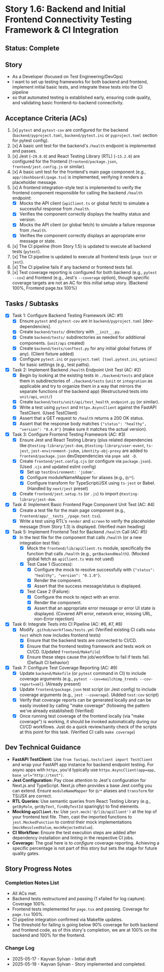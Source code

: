 # Story 1.6: Backend and Initial Frontend Connectivity Testing Framework & CI Integration

## Status: Complete

## Story

- As a Developer (focused on Test Engineering/DevOps)
- I want to set up testing frameworks for both backend and frontend, implement initial basic tests, and integrate these tests into the CI pipeline
- so that automated testing is established early, ensuring code quality, and validating basic frontend-to-backend connectivity.

## Acceptance Criteria (ACs)

1. [x] `pytest` and `pytest-cov` are configured for the backend (`backend/pyproject.toml`, `backend/pytest.ini` or `pyproject.toml` section for pytest config).
2. [x] A basic unit test for the backend's `/health` endpoint is implemented and passes.
3. [x] Jest (`~29.8.0`) and React Testing Library (RTL) (`~15.2.0`) are configured for the frontend (`frontend/package.json`, `frontend/jest.config.js` or similar).
4. [x] A basic unit test for the frontend's main page component (e.g., `app/(dashboard)/page.tsx`) is implemented, verifying it renders a placeholder message.
5. [x] A frontend integration-style test is implemented to verify the frontend component responsible for calling the backend `/health` endpoint:
    - [x] Mocks the API client (`apiClient.ts` or global fetch) to simulate a successful response from `/health`.
    - [x] Verifies the component correctly displays the healthy status and version.
    - [x] Mocks the API client (or global fetch) to simulate a failure response from `/health`.
    - [x] Verifies the component correctly displays an appropriate error message or state.
6. [x] The CI pipeline (from Story 1.5) is updated to execute all backend tests (`pytest`).
7. [x] The CI pipeline is updated to execute all frontend tests (`pnpm test` or `jest`).
8. [x] The CI pipeline fails if any backend or frontend tests fail.
9. [x] Test coverage reporting is configured for both backend (e.g., `pytest --cov`) and frontend (e.g., Jest's `--coverage` option), though specific coverage targets are not an AC for this initial setup story. (Backend 100%, Frontend page.tsx 100%)

## Tasks / Subtasks

- [x] Task 1: Configure Backend Testing Framework (AC: #1)
  - [x] Ensure `pytest` and `pytest-cov` are in `backend/pyproject.toml` [dev-dependencies].
  - [x] Create `backend/tests/` directory with `__init__.py`.
  - [x] Create `backend/tests/` subdirectories as needed for additional components. (`unit/api` created)
  - [x] Create `backend/tests/conftest.py` for any initial global fixtures (if any). (Client fixture added)
  - [x] Configure `pytest.ini` or `pyproject.toml [tool.pytest.ini_options]` for basic settings (e.g., test paths).
- [x] Task 2: Implement Backend `/health` Endpoint Unit Test (AC: #2)
  - [x] Begin by looking at the existing tests in `./backend/tests` and place them in subdirectories of `./backend/tests` (`unit` or `integration` as applicable and try to organize them in a way that mirrors the separate functions of the backend app) (Restructured tests into `unit/api`, `unit/`)
  - [x] Create `backend/tests/unit/api/test_health_endpoint.py` (or similar).
  - [x] Write a test using `pytest` and `httpx.AsyncClient` against the FastAPI TestClient. (Used TestClient)
  - [x] Assert that a GET request to `/health` returns a 200 OK status.
  - [x] Assert that the response body matches `{"status": "healthy", "version": "0.4.0"}` (make sure it matches the actual version).
- [x] Task 3: Configure Frontend Testing Framework (AC: #3)
  - [x] Ensure Jest and React Testing Library (plus related dependencies like `@testing-library/jest-dom`, `@testing-library/user-event`, `ts-jest`, `jest-environment-jsdom`, `identity-obj-proxy` are added to `frontend/package.json` devDependencies via `pnpm add -D`.
  - [x] Create `frontend/jest.config.cjs` (or configure via `package.json`). (Used `.cjs` and updated eslint config)
    - [x] Set up `testEnvironment: 'jsdom'`.
    - [x] Configure moduleNameMapper for aliases (e.g., `@/*`).
    - [x] Configure transform for TypeScript/JSX using `ts-jest` or Babel. (Handled by `next/jest` preset)
  - [x] Create `frontend/jest.setup.ts` (or `.js`) to import `@testing-library/jest-dom`.
- [x] Task 4: Implement Basic Frontend Page Component Unit Test (AC: #4)
  - [x] Create a test file for the main page component (e.g., `frontend/app/__tests__/page.test.tsx`).
  - [x] Write a test using RTL's `render` and `screen` to verify the placeholder message (from Story 1.3) is displayed. (Verified main heading)
- [x] Task 5: Implement Frontend Test for Backend `/health` Call (AC: #5)
  - [x] In the test file for the component that calls `/health` (or a new integration test file):
    - [x] Mock the `frontend/lib/apiClient.ts` module, specifically the function that calls `/health` (e.g., `getBackendHealth`). (Mocked global fetch as `apiClient.ts` was not used)
    - [x] Test Case 1 (Success):
      - [x] Configure the mock to resolve successfully with `{"status": "healthy", "version": "0.1.0"}`.
      - [x] Render the component.
      - [x] Assert that the success message/status is displayed.
    - [x] Test Case 2 (Failure):
      - [x] Configure the mock to reject with an error.
      - [x] Render the component.
      - [x] Assert that an appropriate error message or error UI state is displayed. (Covered API error, network error, missing URL, non-Error rejection)
- [x] Task 6: Integrate Tests into CI Pipeline (AC: #6, #7, #8)
  - [x] Modify `.github/workflows/tests.yml` (Verified existing CI calls `make test` which now includes frontend tests)
    - [x] Ensure that the backend tests are connected to CI/CD.
    - [x] Ensure that the frontend testing framework and tests work on CI/CD. (Updated `frontend/Makefile`)
    - [x] Ensure these steps cause the job/workflow to fail if tests fail. (Default CI behavior)
- [x] Task 7: Configure Test Coverage Reporting (AC: #9)
  - [x] Update `backend/Makefile` (or `pytest` command in CI) to include coverage arguments (e.g., `pytest --cov=mailchimp_trends --cov-report=xml`). (Already present)
  - [x] Update `frontend/package.json` test script (or Jest config) to include coverage arguments (e.g., `jest --coverage`). (Added `test:cov` script)
  - [x] Verify that coverage reports can be generated locally and can be easily invoked by calling "make coverage" (following the pattern we've already established) (Verified)
  - [x] Once running test coverage of the frontend locally (via "make coverage") is working, it should be invoked automatically during our CI/CD workflows. Just do a quick review/sanity check of the scripts at this point for this task. (Verified CI calls `make coverage`)

## Dev Technical Guidance

- **FastAPI TestClient:** Use `from fastapi.testclient import TestClient` and wrap your FastAPI app instance for backend endpoint testing. For async apps with `httpx`, you'd typically use `httpx.AsyncClient(app=app, base_url="http://test")`.
- **Jest Configuration:** Pay close attention to Jest's configuration for Next.js and TypeScript. Next.js often provides a base Jest config you can extend. Ensure `moduleNameMapper` for `@/*` aliases and `transform` for TS/JSX are correct.
- **RTL Queries:** Use semantic queries from React Testing Library (e.g., `getByRole`, `getByText`, `findByTestId` sparingly) to find elements.
- **Mocking `apiClient.ts`:** Use `jest.mock('@/lib/apiClient')` at the top of your frontend test file. Then, cast the imported functions to `jest.MockedFunction` to control their mock implementations (`mockResolvedValue`, `mockRejectedValue`).
- **CI Workflow:** Ensure the test execution steps are added after dependency installation and linting in the respective CI jobs.
- **Coverage:** The goal here is to *configure* coverage reporting. Achieving a specific percentage is not part of this story but sets the stage for future quality gates.

## Story Progress Notes

### Completion Notes List

- All ACs met.
- Backend tests restructured and passing (1 xfailed for log capture). Coverage 100%.
- Frontend tests implemented for `page.tsx` and passing. Coverage for `page.tsx` 100%.
- CI pipeline integration confirmed via Makefile updates.
- The threshold for failing is going below 90% coverage for both backend and frontend code, as of this story's completion, we are at 100% on the backend and 100% for the frontend.

### Change Log

- 2025-05-17 - Kayvan Sylvan - Initial draft
- 2025-05-19 - Kayvan Sylvan - Story implemented and completed.
